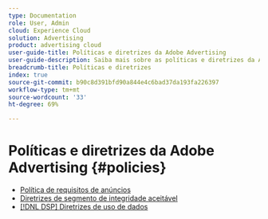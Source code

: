 ```yaml
---
type: Documentation
role: User, Admin
cloud: Experience Cloud
solution: Advertising
product: advertising cloud
user-guide-title: Políticas e diretrizes da Adobe Advertising
user-guide-description: Saiba mais sobre as políticas e diretrizes da Advertising DSP e [!DNL Advertising Search].
breadcrumb-title: Políticas e diretrizes
index: true
source-git-commit: b90c8d391bfd90a844e4c6bad37da193fa226397
workflow-type: tm+mt
source-wordcount: '33'
ht-degree: 69%

---
```



# Políticas e diretrizes da Adobe Advertising  {#policies}

+ [Política de requisitos de anúncios](/help/policies/ad-requirements-policy.md)
+ [Diretrizes de segmento de integridade aceitável](/help/policies/health-segment-guidelines.md)
+ [[!DNL DSP] Diretrizes de uso de dados](/help/policies/data-usage-guidelines.md)
